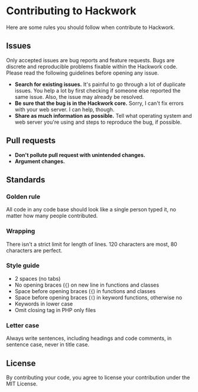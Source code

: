# Contributing to Hackwork

Here are some rules you should follow when contribute to Hackwork.

## Issues

Only accepted issues are bug reports and feature requests. Bugs are discrete
and reproducible problems fixable within the Hackwork code. Please read the
following guidelines before opening any issue.

* **Search for existing issues.** It's painful to go through a lot of duplicate
issues. You help a lot by first checking if someone else reported the same
issue. Also, the issue may already be resolved.
* **Be sure that the bug is in the Hackwork core.** Sorry, I can't fix errors
with your web server. I can help, though.
* **Share as much information as possible.** Tell what operating system and
web server you're using and steps to reproduce the bug, if possible.

## Pull requests

* **Don't pollute pull request with unintended changes.**
* **Argument changes.**

## Standards

### Golden rule

All code in any code base should look like a single person typed it, no
matter how many people contributed.

### Wrapping

There isn't a strict limit for length of lines. 120 characters are most, 80
characters are perfect.

### Style guide

* 2 spaces (no tabs)
* No opening braces (`{`) on new line in functions and classes
* Space before opening braces (`{`) in functions and classes
* Space before opening braces (`(`) in keyword functions, otherwise no
* Keywords in lower case
* Omit closing tag in PHP only files

### Letter case

Always write sentences, including headings and code comments, in sentence case,
never in title case.

## License

By contributing your code, you agree to license your contribution under the MIT
License.